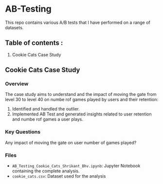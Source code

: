 # AB-Testing
This repo contains various A/B tests that I have performed on a range of datasets.

## Table of contents :

1. Cookie Cats Case Study

## **Cookie Cats Case Study**

### Overview
The case study aims to understand and the impact of moving the gate from level 30 to level 40 on numbe rof games played by users and their retention:
1. Identified and handled the outlier.
2. Implemented AB Test and generated insights related to user retention and numbe rof games a user plays.

### Key Questions
Any impact  of moving the gate on user number of games played?

### Files
- `AB_Testing_Cookie_Cats_Shrikant_Bhv.ipynb`: Jupyter Notebook containing the complete analysis.
- `cookie_cats.csv`: Dataset used for the analysis

